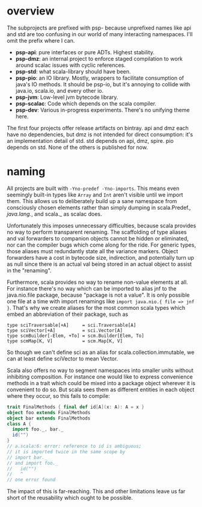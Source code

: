 overview
=========

The subprojects are prefixed with psp- because unprefixed names like api and
std are too confusing in our world of many interacting namespaces. I'll omit
the prefix where I can.

 - **psp-api**: pure interfaces or pure ADTs. Highest stability.
 - **psp-dmz**: an internal project to enforce staged compilation to work around scalac issues with cyclic references.
 - **psp-std**: what scala-library should have been.
 - **psp-pio**: an IO library. Mostly, wrappers to facilitate consumption of java's IO methods. It should be psp-io, but it's annoying to collide with java.io, scala.io, and every other io.
 - **psp-jvm**: Low-level jvm bytecode library.
 - **psp-scalac**: Code which depends on the scala compiler.
 - **psp-dev**: Various in-progress experiments. There's no unifying theme here.

The first four projects offer release artifacts on bintray. api and dmz each
have no dependencies, but dmz is not intended for direct consumption: it's an
implementation detail of std. std depends on api, dmz, spire. pio
depends on std. None of the others is published for now.

naming
======

All projects are built with ```-Yno-predef -Yno-imports```. This means even
seemingly built-in types like ```Array``` and ```Int``` aren't visible until
we import them. This allows us to deliberately build up a sane namespace from
consciously chosen elements rather than simply dumping in scala.Predef._,
java.lang._, and scala._ as scalac does.

Unfortunately this imposes unnecessary difficulties, because scala provides no
way to perform transparent renaming. The scaffolding of type aliases and val
forwarders to companion objects cannot be hidden or eliminated, nor can the
compiler bugs which come along for the ride. For generic types, those aliases
must redundantly state all the variance markers. Object forwarders have a cost
in bytecode size, indirection, and potentially turn up as null since there is
an actual val being stored in an actual object to assist in the "renaming".

Furthermore, scala provides no way to rename non-value elements at all. For
instance there's no way which can be imported to alias jnf to the
java.nio.file package, because "package is not a value". It is only possible
one file at a time with import renamings like ```import java.nio.{ file => jnf }```.
That's why we create aliases for the most common scala types which embed
an abbreviation of their package, such as
```
type sciTraversable[+A]     = sci.Traversable[A]
type sciVector[+A]          = sci.Vector[A]
type scmBuilder[-Elem, +To] = scm.Builder[Elem, To]
type scmMap[K, V]           = scm.Map[K, V]
```
So though we can't define sci as an alias for scala.collection.immutable, we
can at least define sciVector to mean Vector.

Scala also offers no way to segment namespaces into smaller units without
inhibiting composition. For instance one would like to express convenience
methods in a trait which could be mixed into a package object wherever it is
convenient to do so. But scala sees them as different entities in each object
where they occur, so this fails to compile:
```scala
trait FinalMethods { final def id[A](x: A): A = x }
object foo extends FinalMethods
object bar extends FinalMethods
class A {
  import foo._, bar._
  id("")
}
// a.scala:6: error: reference to id is ambiguous;
// it is imported twice in the same scope by
// import bar._
// and import foo._
//   id("")
//   ^
// one error found
```
The impact of this is far-reaching. This and other limitations leave us far
short of the reusability which ought to be possible.
